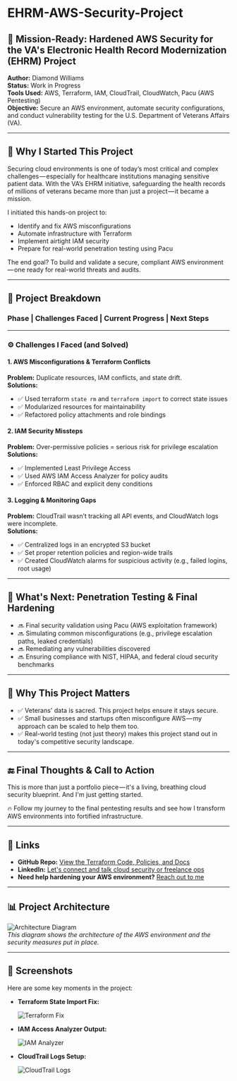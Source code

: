 # EHRM-AWS-Security-Project

## 🔐 Mission-Ready: Hardened AWS Security for the VA's Electronic Health Record Modernization (EHRM) Project

**Author:** Diamond Williams  
**Status:** Work in Progress  
**Tools Used:** AWS, Terraform, IAM, CloudTrail, CloudWatch, Pacu (AWS Pentesting)  
**Objective:** Secure an AWS environment, automate security configurations, and conduct vulnerability testing for the U.S. Department of Veterans Affairs (VA).

---

## 🚀 Why I Started This Project

Securing cloud environments is one of today’s most critical and complex challenges — especially for healthcare institutions managing sensitive patient data. With the VA’s EHRM initiative, safeguarding the health records of millions of veterans became more than just a project — it became a mission.

I initiated this hands-on project to:
- Identify and fix AWS misconfigurations
- Automate infrastructure with Terraform
- Implement airtight IAM security
- Prepare for real-world penetration testing using Pacu

The end goal? To build and validate a secure, compliant AWS environment — one ready for real-world threats and audits.

---

## 🧱 Project Breakdown

### **Phase | Challenges Faced | Current Progress | Next Steps**

---

### ⚙️ **Challenges I Faced (and Solved)**

#### 1. AWS Misconfigurations & Terraform Conflicts  
**Problem:** Duplicate resources, IAM conflicts, and state drift.  
**Solutions:**  
- ✅ Used terraform `state rm` and `terraform import` to correct state issues  
- ✅ Modularized resources for maintainability  
- ✅ Refactored policy attachments and role bindings

#### 2. IAM Security Missteps  
**Problem:** Over-permissive policies = serious risk for privilege escalation  
**Solutions:**  
- ✅ Implemented Least Privilege Access  
- ✅ Used AWS IAM Access Analyzer for policy audits  
- ✅ Enforced RBAC and explicit deny conditions

#### 3. Logging & Monitoring Gaps  
**Problem:** CloudTrail wasn’t tracking all API events, and CloudWatch logs were incomplete.  
**Solutions:**  
- ✅ Centralized logs in an encrypted S3 bucket  
- ✅ Set proper retention policies and region-wide trails  
- ✅ Created CloudWatch alarms for suspicious activity (e.g., failed logins, root usage)

---

## 🧪 What's Next: Penetration Testing & Final Hardening

- 🔜 Final security validation using Pacu (AWS exploitation framework)  
- 🔜 Simulating common misconfigurations (e.g., privilege escalation paths, leaked credentials)  
- 🔜 Remediating any vulnerabilities discovered  
- 🔜 Ensuring compliance with NIST, HIPAA, and federal cloud security benchmarks

---

## 🏥 Why This Project Matters

- ✅ Veterans' data is sacred. This project helps ensure it stays secure.  
- ✅ Small businesses and startups often misconfigure AWS — my approach can be scaled to help them too.  
- ✅ Real-world testing (not just theory) makes this project stand out in today's competitive security landscape.

---

## 🔚 Final Thoughts & Call to Action

This is more than just a portfolio piece — it's a living, breathing cloud security blueprint. And I'm just getting started.  

🔥 Follow my journey to the final pentesting results and see how I transform AWS environments into fortified infrastructure.

---

## 📌 Links
- **GitHub Repo:** [View the Terraform Code, Policies, and Docs](https://github.com/your-username/EHRM-AWS-Security-Project)
- **LinkedIn:** [Let's connect and talk cloud security or freelance ops](https://www.linkedin.com/in/diamondwilliams/)
- **Need help hardening your AWS environment?** [Reach out to me](mailto:diamondwilliams1730@gmail.com)

---

## 📊 Project Architecture

![Architecture Diagram](./assets/architecture-diagram.png)  
_This diagram shows the architecture of the AWS environment and the security measures put in place._

---

## 📸 Screenshots

Here are some key moments in the project:

- **Terraform State Import Fix:**

  ![Terraform Fix](./assets/screenshots/terraform-import-fix.png)

- **IAM Access Analyzer Output:**

  ![IAM Analyzer](./assets/screenshots/iam-analyzer.png)

- **CloudTrail Logs Setup:**

  ![CloudTrail Logs](./assets/screenshots/cloudtrail-event-logs.png)
